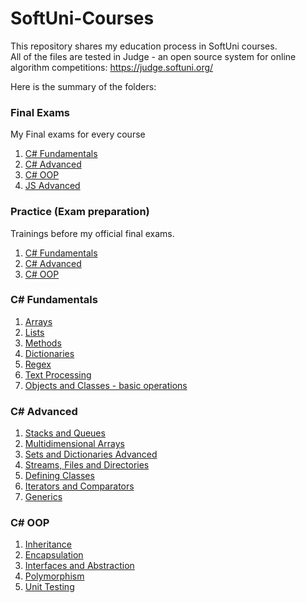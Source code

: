 # SoftUni-Courses

This repository shares my education process in SoftUni courses. 
<br>All of the files are tested in Judge - an open source system for online algorithm competitions: https://judge.softuni.org/

Here is the summary of the folders:

### Final Exams
My Final еxams for every course
1. [C# Fundamentals](https://github.com/kristina-xm/SoftUni-Courses/tree/main/Final%20Exams/C%23%20Fundamentals%20Apr%202022)
2. [C# Advanced](https://github.com/kristina-xm/SoftUni-Courses/tree/main/Final%20Exams/C%23%20Advanced%20Jun%202022)  
3. [C# OOP](https://github.com/kristina-xm/SoftUni-Courses/tree/main/Final%20Exams/C%23%20OOP%20Aug%202022)
4. [JS Advanced](https://github.com/kristina-xm/SoftUni-Courses/tree/main/Final%20Exams/JavaScript%20Advanced%20Oct%202022)

### Practice (Exam preparation)
Trainings before my official final exams.
1. [C# Fundamentals](https://github.com/kristina-xm/SoftUni-Courses/tree/main/Practice/C%23%20Fundamentals)
2. [C# Advanced](https://github.com/kristina-xm/SoftUni-Courses/tree/main/Practice/C%23%20Advanced)
3. [C# OOP](https://github.com/kristina-xm/SoftUni-Courses/tree/main/Practice/C%23%20OOP)

### C# Fundamentals
1. [Arrays](https://github.com/kristina-xm/SoftUni-Courses/tree/main/C%23%20Fundamentals/Arrays)
2. [Lists](https://github.com/kristina-xm/SoftUni-Courses/tree/main/C%23%20Fundamentals/Lists)
3. [Methods](https://github.com/kristina-xm/SoftUni-Courses/tree/main/C%23%20Fundamentals/Methods)
4. [Dictionaries](https://github.com/kristina-xm/SoftUni-Courses/tree/main/C%23%20Fundamentals/Dictionaries)
5. [Regex](https://github.com/kristina-xm/SoftUni-Courses/tree/main/C%23%20Fundamentals/Regex)
6. [Text Processing](https://github.com/kristina-xm/SoftUni-Courses/tree/main/C%23%20Fundamentals/Text-Processing)
7. [Objects and Classes - basic operations](https://github.com/kristina-xm/SoftUni-Courses/tree/main/C%23%20Fundamentals/Objects%20and%20Classes)

### C# Advanced
1. [Stacks and Queues](https://github.com/kristina-xm/SoftUni-Courses/tree/main/C%23%20Advanced/Stacks%20and%20Queues)
2. [Multidimensional Arrays](https://github.com/kristina-xm/SoftUni-Courses/tree/main/C%23%20Advanced/Matrix)
3. [Sets and Dictionaries Advanced](https://github.com/kristina-xm/SoftUni-Courses/tree/main/C%23%20Advanced/Sets%20And%20Dictionaries)
4. [Streams, Files and Directories](https://github.com/kristina-xm/SoftUni-Courses/tree/main/C%23%20Advanced/Streams%2C%20Files%20and%20Directories)
5. [Defining Classes](https://github.com/kristina-xm/SoftUni-Courses/tree/main/C%23%20Advanced/Defining%20Classes)
6. [Iterators and Comparators](https://github.com/kristina-xm/SoftUni-Courses/tree/main/C%23%20Advanced/Iterators%20And%20Comparators)
7. [Generics](https://github.com/kristina-xm/SoftUni-Courses/tree/main/C%23%20Advanced/Generics)

### C# OOP
1. [Inheritance](https://github.com/kristina-xm/SoftUni-Courses/tree/main/C%23%20OOP/E01-Inheritance)
2. [Encapsulation](https://github.com/kristina-xm/SoftUni-Courses/tree/main/C%23%20OOP/E02-Encapsulation)
3. [Interfaces and Abstraction](https://github.com/kristina-xm/SoftUni-Courses/tree/main/C%23%20OOP/E03-Interfaces%20and%20Abstraction)
4. [Polymorphism](https://github.com/kristina-xm/SoftUni-Courses/tree/main/C%23%20OOP/E04-Polymorphism)
5. [Unit Testing](https://github.com/kristina-xm/SoftUni-Courses/tree/main/C%23%20OOP/E08-Unit%20Testing)
